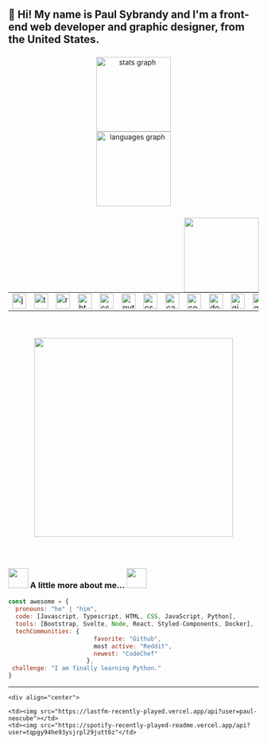 <h2 align="left">👋 Hi! My name is Paul Sybrandy and I'm a front-end web developer and graphic designer, from the United States.</h2>

###

<div align="center">
  <img src="https://github-readme-stats.vercel.app/api?username=paulsybrandy&hide_title=false&hide_rank=false&show_icons=true&include_all_commits=true&count_private=true&disable_animations=false&theme=dracula&locale=en&hide_border=false" height="150" alt="stats graph"  /> <br>
  <img src="https://github-readme-stats.vercel.app/api/top-langs?username=paulsybrandy&locale=en&hide_title=false&layout=compact&card_width=320&langs_count=5&theme=dracula&hide_border=false" height="150" alt="languages graph"  />
</div>

###

<img align="right" height="150" src="https://paulsybrandy.com/images/neocube-matrix-code-large.gif"  />

###

<table border="0">
  <tr>
    <td><img src="https://cdn.jsdelivr.net/gh/devicons/devicon/icons/javascript/javascript-original.svg" height="30" alt="javascript logo" width="28"></td>
    <td><img src="https://cdn.jsdelivr.net/gh/devicons/devicon/icons/typescript/typescript-original.svg" height="30" alt="typescript logo" width="28"></td>
    <td><img src="https://cdn.jsdelivr.net/gh/devicons/devicon/icons/react/react-original.svg" height="30" alt="react logo" width="28"></td>
    <td><img src="https://cdn.jsdelivr.net/gh/devicons/devicon/icons/html5/html5-original.svg" height="30" alt="html5 logo" width="28"></td>
    <td><img src="https://cdn.jsdelivr.net/gh/devicons/devicon/icons/css3/css3-original.svg" height="30" alt="css3 logo" width="28"></td>
    <td><img src="https://cdn.jsdelivr.net/gh/devicons/devicon/icons/python/python-original.svg" height="30" alt="python logo" width="28"></td>
    <td><img src="https://cdn.jsdelivr.net/gh/devicons/devicon/icons/csharp/csharp-original.svg" height="30" alt="csharp logo" width="28"></td>
    <td><img src="https://cdn.jsdelivr.net/gh/devicons/devicon/icons/canva/canva-original.svg" height="30" alt="canva logo" width="28"></td>
    <td><img src="https://cdn.jsdelivr.net/gh/devicons/devicon/icons/codepen/codepen-original.svg" height="30" alt="codepen logo" width="28"></td>
    <td><img src="https://cdn.jsdelivr.net/gh/devicons/devicon/icons/docker/docker-original.svg" height="30" alt="docker logo" width="28"></td>
    <td><img src="https://cdn.jsdelivr.net/gh/devicons/devicon/icons/gimp/gimp-original.svg" height="30" alt="gimp logo" width="28"></td>
    <td><img src="https://cdn.jsdelivr.net/gh/devicons/devicon/icons/github/github-original.svg" height="30" alt="github logo" width="28"></td>
    <td><img src="https://cdn.jsdelivr.net/gh/devicons/devicon/icons/pytorch/pytorch-original.svg" height="30" alt="pytorch logo" width="28"></td>
    <td><img src="https://cdn.jsdelivr.net/gh/devicons/devicon/icons/svelte/svelte-original.svg" height="30" alt="svelte logo" width="28"></td>
    <td><img src="https://cdn.jsdelivr.net/gh/devicons/devicon/icons/tailwindcss/tailwindcss-original-wordmark.svg" height="30" alt="tailwindcss logo" width="28"></td>
    <td><img src="https://cdn.jsdelivr.net/gh/devicons/devicon/icons/visualstudio/visualstudio-plain.svg" height="30" alt="visualstudio logo" width="28"></td>
    <td><img src="https://cdn.jsdelivr.net/gh/devicons/devicon/icons/vscode/vscode-original.svg" height="30" alt="vscode logo" width="28"></td>
    <td><img src="https://cdn.jsdelivr.net/gh/devicons/devicon/icons/webstorm/webstorm-original.svg" height="30" alt="webstorm logo" width="28"></td>

  </tr>
</table>

###

<div align="left"><br>
<p style="text-align:center;"><a href="https://paulsybrandy.com/badges.html" target="_blank">
  <div align="center">
    <img src="https://paulsybrandy.com/images/click-here-for-profile-badges.svg" width="400"></a></p>
</div></div>

###

<br clear="both">

### <img src="https://i.gifer.com/y9.gif" width="40"> A little more about me... <img src="https://i.gifer.com/y9.gif" width="40"> 

```javascript
const awesome = {
  pronouns: "he" | "him",
  code: [Javascript, Typescript, HTML, CSS, JavaScript, Python],
  tools: [Bootstrap, Svelte, Node, React, Styled-Components, Docker],
  techCommunities: {
                        favorite: "Github",
                        most active: "Reddit",
                        newest: "CodeChef"
                      },
 challenge: "I am finally learning Python."
}
```
<hr>

    <div align="center">
<table>
  <tr>

    <td><img src="https://lastfm-recently-played.vercel.app/api?user=paul-neocube"></td>
    <td><img src="https://spotify-recently-played-readme.vercel.app/api?user=tqpgy94he93ysjrpl29jutt6z"</td>
  </tr>
  </table>
    </div>


###
